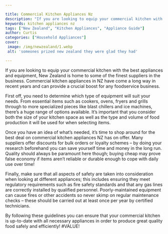 ```yaml
---

title: Commercial Kitchen Appliances Nz
description: "If you are looking to equip your commercial kitchen with the best appliances and equipment, New Zealand is home to some of the fin...get more info"
keywords: kitchen appliances nz
tags: ["New Zealand", "Kitchen Appliances", "Appliance Guide"]
author: Curtis
categories: ["Household Appliances"]
cover: 
 image: /img/newzealand/1.webp
 alt: 'someones prized new zealand they were glad they had'

---
```


If you are looking to equip your commercial kitchen with the best appliances and equipment, New Zealand is home to some of the finest suppliers in the business. Commercial kitchen appliances in NZ have come a long way in recent years and can provide a crucial boost for any foodservice business.

First off, you need to determine which type of equipment will suit your needs. From essential items such as cookers, ovens, fryers and grills through to more specialized pieces like blast chillers and ice machines, there’s a huge range of options available. It’s important that you consider both the size of your kitchen space as well as the type and volume of food production it will be used for when selecting items. 

Once you have an idea of what’s needed, it’s time to shop around for the best deal on commercial kitchen appliances NZ has on offer. Many suppliers offer discounts for bulk orders or loyalty schemes – by doing your research beforehand you can save yourself time and money in the long run. Quality should always be paramount here though; buying cheap may prove false economy if items aren’t reliable or durable enough to cope with daily use over time! 

Finally, make sure that all aspects of safety are taken into consideration when looking at different appliances; this includes ensuring they meet regulatory requirements such as fire safety standards and that any gas lines are correctly installed by qualified personnel. Poorly-maintained equipment can cause fires or other accidents so never skimp on regular maintenance checks – these should be carried out at least once per year by certified technicians. 

By following these guidelines you can ensure that your commercial kitchen is up-to-date with all necessary appliances in order to produce great quality food safely and efficiently!
#VALUE!
